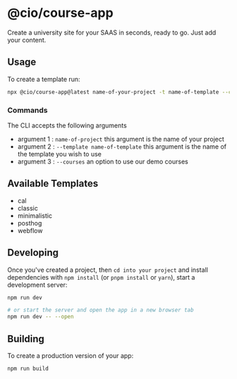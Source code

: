 # @cio/course-app

Create a university site for your SAAS in seconds, ready to go. Just add your content.

## Usage

To create a template run:

```bash
npx @cio/course-app@latest name-of-your-project -t name-of-template --course
```

### Commands

The CLI accepts the following arguments

- argument 1 : `name-of-project` this argument is the name of your project
- argument 2 : `--template name-of-template` this argument is the name of the template you wish to use
- argument 3 : `--courses` an option to use our demo courses

## Available Templates

- cal
- classic
- minimalistic
- posthog
- webflow

## Developing

Once you've created a project, then `cd into your project` and install dependencies with `npm install` (or `pnpm install` or `yarn`), start a development server:

```bash
npm run dev

# or start the server and open the app in a new browser tab
npm run dev -- --open
```

## Building

To create a production version of your app:

```bash
npm run build
```
